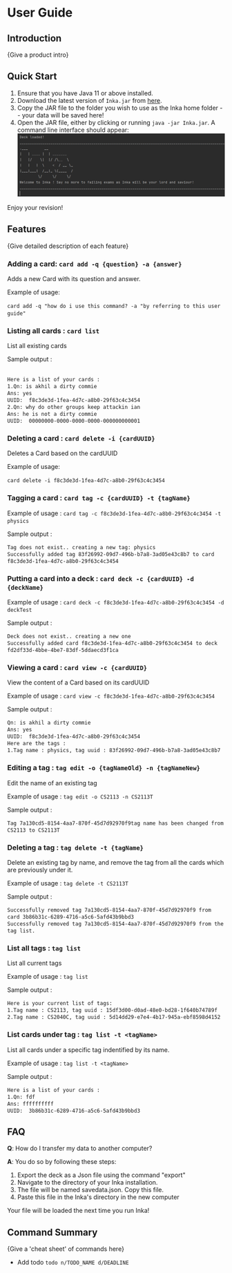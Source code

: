# User Guide

## Introduction

{Give a product intro}

## Quick Start

1. Ensure that you have Java 11 or above installed.
2. Download the latest version of `Inka.jar` from [here](https://github.com/AY2223S2-CS2113-F10-1/tp/releases).
3. Copy the JAR file to the folder you wish to use as the Inka home folder -- your data will be saved here!
4. Open the JAR file, either by clicking or running `java -jar Inka.jar`. A command line interface should appear:
![Inka interface](img/quick-start.png)

Enjoy your revision!

## Features

{Give detailed description of each feature}

### Adding a card: `card add -q {question} -a {answer}`

Adds a new Card with its question and answer.

Example of usage:

`card add -q "how do i use this command? -a "by referring to this user guide"`

### Listing all cards : `card list`

List all existing cards

Sample output :

```

Here is a list of your cards :
1.Qn: is akhil a dirty commie
Ans: yes
UUID:  f8c3de3d-1fea-4d7c-a8b0-29f63c4c3454
2.Qn: why do other groups keep attackin ian
Ans: he is not a dirty commie
UUID:  00000000-0000-0000-0000-000000000001
```

### Deleting a card : `card delete -i {cardUUID}`

Deletes a Card based on the cardUUID

Example of usage:

`card delete -i f8c3de3d-1fea-4d7c-a8b0-29f63c4c3454`

### Tagging a card : `card tag -c {cardUUID} -t {tagName}`

Example of usage :
`card tag -c f8c3de3d-1fea-4d7c-a8b0-29f63c4c3454 -t physics`

Sample output :

```agsl
Tag does not exist.. creating a new tag: physics
Successfully added tag 83f26992-09d7-496b-b7a8-3ad05e43c8b7 to card f8c3de3d-1fea-4d7c-a8b0-29f63c4c3454
```

### Putting a card into a deck : `card deck -c {cardUUID} -d {deckName}`

Example of usage :
`card deck -c f8c3de3d-1fea-4d7c-a8b0-29f63c4c3454 -d deckTest`

Sample output :

```
Deck does not exist.. creating a new one
Successfully added card f8c3de3d-1fea-4d7c-a8b0-29f63c4c3454 to deck fd2df33d-4bbe-4be7-83df-5ddaecd3f1ca
```

### Viewing a card : `card view -c {cardUUID}`

View the content of a Card based on its cardUUID

Example of usage :
`card view -c f8c3de3d-1fea-4d7c-a8b0-29f63c4c3454`

Sample output :

```agsl
Qn: is akhil a dirty commie
Ans: yes
UUID:  f8c3de3d-1fea-4d7c-a8b0-29f63c4c3454
Here are the tags : 
1.Tag name : physics, tag uuid : 83f26992-09d7-496b-b7a8-3ad05e43c8b7
```

### Editing a tag : `tag edit -o {tagNameOld} -n {tagNameNew}`

Edit the name of an existing tag

Example of usage :
`tag edit -o CS2113 -n CS2113T`

Sample output :

```agsl
Tag 7a130cd5-8154-4aa7-870f-45d7d92970f9tag name has been changed from CS2113 to CS2113T
```

### Deleting a tag : `tag delete -t {tagName}`

Delete an existing tag by name, and remove the tag from all the cards which are previously under it.

Example of usage :
`tag delete -t CS2113T`

Sample output :

```agsl
Successfully removed tag 7a130cd5-8154-4aa7-870f-45d7d92970f9 from card 3b86b31c-6289-4716-a5c6-5afd43b9bbd3
Successfully removed tag 7a130cd5-8154-4aa7-870f-45d7d92970f9 from the tag list.
```

### List all tags : `tag list`

List all current tags 

Example of usage :
`tag list`

Sample output :

```agsl
Here is your current list of tags:
1.Tag name : CS2113, tag uuid : 15df3d00-d0ad-48e0-bd28-1f640b74789f
2.Tag name : CS2040C, tag uuid : 5d14dd29-e7e4-4b17-945a-ebf8598d4152
```

### List cards under tag : `tag list -t <tagName>`

List all cards under a specific tag indentified by its name.

Example of usage :
`tag list -t <tagName>`

Sample output :

```agsl
Here is a list of your cards :
1.Qn: fdf
Ans: ffffffffff
UUID:  3b86b31c-6289-4716-a5c6-5afd43b9bbd3
```

## FAQ

**Q**: How do I transfer my data to another computer?

**A**: You do so by following these steps:

1. Export the deck as a Json file using the command "export"
2. Navigate to the directory of your Inka installation.
3. The file will be named savedata.json. Copy this file.
4. Paste this file in the Inka's directory in the new computer

Your file will be loaded the next time you run Inka!

## Command Summary

{Give a 'cheat sheet' of commands here}

* Add todo `todo n/TODO_NAME d/DEADLINE`

